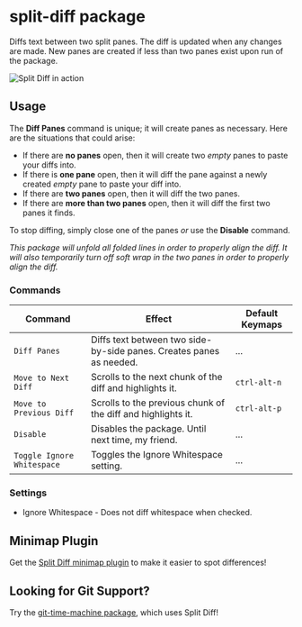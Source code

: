 # split-diff package

Diffs text between two split panes. The diff is updated when any changes are made. New panes are created if less than two panes exist upon run of the package.

![Split Diff in action](https://github.com/mupchrch/split-diff/raw/master/demo.gif)

## Usage

The **Diff Panes** command is unique; it will create panes as necessary. Here are the situations that could arise:

* If there are **no panes** open, then it will create two *empty* panes to paste your diffs into.
* If there is **one pane** open, then it will diff the pane against a newly created *empty* pane to paste your diff into.
* If there are **two panes** open, then it will diff the two panes.
* If there are **more than two panes** open, then it will diff the first two panes it finds.

To stop diffing, simply close one of the panes *or* use the **Disable** command.

*This package will unfold all folded lines in order to properly align the diff.*
*It will also temporarily turn off soft wrap in the two panes in order to properly align the diff.*

### Commands

| Command | Effect | Default Keymaps |
| ------- | ------ | --------------- |
| `Diff Panes` | Diffs text between two side-by-side panes. Creates panes as needed. | ... |
| `Move to Next Diff` | Scrolls to the next chunk of the diff and highlights it. | `ctrl-alt-n` |
| `Move to Previous Diff` | Scrolls to the previous chunk of the diff and highlights it. | `ctrl-alt-p` |
| `Disable` | Disables the package. Until next time, my friend. | ... |
| `Toggle Ignore Whitespace` | Toggles the Ignore Whitespace setting. | ... |

### Settings

* Ignore Whitespace - Does not diff whitespace when checked.

## Minimap Plugin

Get the [Split Diff minimap plugin](https://atom.io/packages/minimap-split-diff) to make it easier to spot differences!

## Looking for Git Support?

Try the [git-time-machine package](https://atom.io/packages/git-time-machine), which uses Split Diff!

